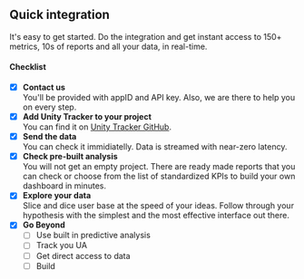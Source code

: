 ## Quick integration

It's easy to get started. Do the integration and get instant access to 150+ metrics, 10s of reports and all your data, in real-time.


#### Checklist

- [x] **Contact us**  
You'll be provided with appID and API key. Also, we are there to help you on every step.
- [x] **Add Unity Tracker to your project**  
You can find it on [Unity Tracker GitHub](https://github.com/Algebra-AI/gametuner-tracker-unity).
- [x] **Send the data**  
You can check it immidiatelly. Data is streamed with near-zero latency.
- [x] **Check pre-built analysis**  
You will not get an empty project. There are ready made reports that you can check or choose from the list of standardized KPIs to build your own dashboard in minutes.
- [x] **Explore your data**  
Slice and dice user base at the speed of your ideas. Follow through your hypothesis with the simplest and the most effective interface out there.
- [x] **Go Beyond**  
    * [ ] Use built in predictive analysis
    * [ ] Track you UA
    * [ ] Get direct access to data
    * [ ] Build
